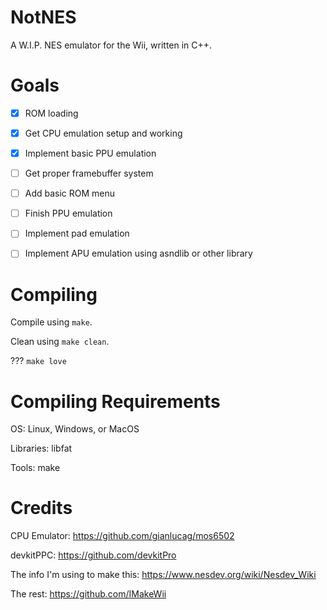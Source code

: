 # NotNES
A W.I.P. NES emulator for the Wii, written in C++.

# Goals
- [x] ROM loading

- [x] Get CPU emulation setup and working

- [x] Implement basic PPU emulation

- [ ] Get proper framebuffer system

- [ ] Add basic ROM menu

- [ ] Finish PPU emulation

- [ ] Implement pad emulation

- [ ] Implement APU emulation using asndlib or other library

# Compiling
Compile using `make`.

Clean using `make clean`.

??? `make love` 

# Compiling Requirements
OS: Linux, Windows, or MacOS

Libraries: libfat

Tools: make

# Credits
CPU Emulator: https://github.com/gianlucag/mos6502

devkitPPC: https://github.com/devkitPro

The info I'm using to make this: https://www.nesdev.org/wiki/Nesdev_Wiki

The rest: https://github.com/IMakeWii

